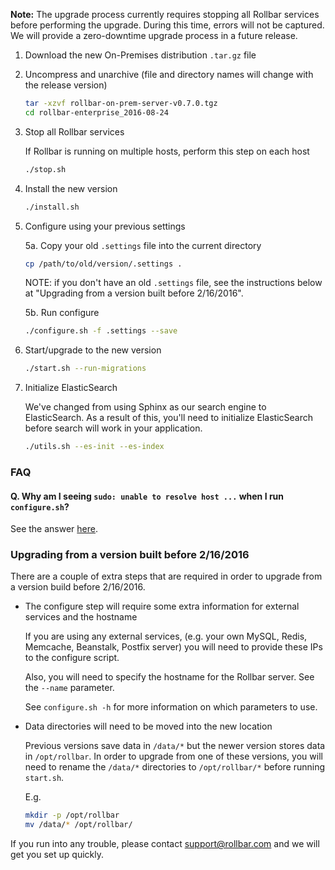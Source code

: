 **Note:** The upgrade process currently requires stopping all Rollbar
services before performing the upgrade.  During this time, errors will
not be captured. We will provide a zero-downtime upgrade process in a
future release.

1. Download the new On-Premises distribution `.tar.gz` file
2. Uncompress and unarchive (file and directory names will change with
   the release version)

   ```sh
   tar -xzvf rollbar-on-prem-server-v0.7.0.tgz
   cd rollbar-enterprise_2016-08-24
   ```
3. Stop all Rollbar services

   If Rollbar is running on multiple hosts, perform this step on each
   host

   ```sh
   ./stop.sh
   ```
4. Install the new version

   ```sh
   ./install.sh
   ```
5. Configure using your previous settings

   5a. Copy your old `.settings` file into the current directory
   
   ```sh
   cp /path/to/old/version/.settings .
   ```
   
   NOTE: if you don't have an old `.settings` file, see the instructions below at "Upgrading from a version built before 2/16/2016".
   
   5b. Run configure

   ```sh
   ./configure.sh -f .settings --save
   ```
   
6. Start/upgrade to the new version

   ```sh
   ./start.sh --run-migrations
   ```

7. Initialize ElasticSearch

   We've changed from using Sphinx as our search engine to
   ElasticSearch.  As a result of this, you'll need to initialize
   ElasticSearch before search will work in your application.

   ```sh
   ./utils.sh --es-init --es-index
   ```

### FAQ

#### Q. Why am I seeing `sudo: unable to resolve host ...` when I run `configure.sh`?

See the answer
[here](https://github.com/rollbar/docs/blob/master/on-premises/install.md#q-why-am-i-seeing-sudo-unable-to-resolve-host--when-i-run-configuresh).

### Upgrading from a version built before 2/16/2016

There are a couple of extra steps that are required in order to upgrade
from a version build before 2/16/2016.

- The configure step will require some extra information for external
  services and the hostname

  If you are using any external services, (e.g. your own MySQL, Redis,
  Memcache, Beanstalk, Postfix server) you will need to provide these
  IPs to the configure script.

  Also, you will need to specify the hostname for the Rollbar
  server. See the `--name` parameter.

  See `configure.sh -h` for more information on which parameters to use.

- Data directories will need to be moved into the new location

  Previous versions save data in `/data/*` but the newer version stores
  data in `/opt/rollbar`.  In order to upgrade from one of these
  versions, you will need to rename the `/data/*` directories to
  `/opt/rollbar/*` before running `start.sh`.

  E.g.

  ```sh
  mkdir -p /opt/rollbar
  mv /data/* /opt/rollbar/
  ```

If you run into any trouble, please contact support@rollbar.com and we
will get you set up quickly.
